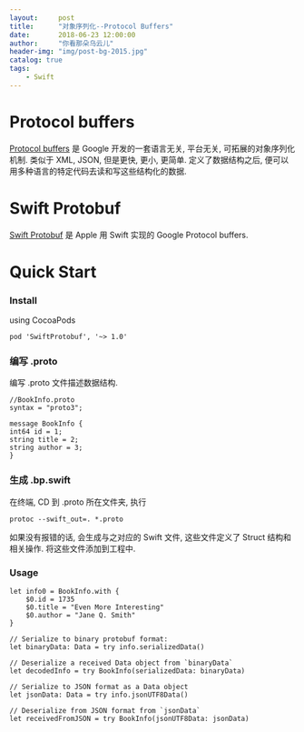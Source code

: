 ```yaml
---
layout:     post
title:      "对象序列化--Protocol Buffers"
date:       2018-06-23 12:00:00
author:     "你看那朵乌云儿"
header-img: "img/post-bg-2015.jpg"
catalog: true
tags:
    - Swift
---
```


# Protocol buffers 

[Protocol buffers](https://developers.google.com/protocol-buffers/) 是 Google 开发的一套语言无关, 平台无关, 可拓展的对象序列化机制. 类似于 XML, JSON, 但是更快, 更小, 更简单. 定义了数据结构之后, 便可以用多种语言的特定代码去读和写这些结构化的数据.

# Swift Protobuf

[Swift Protobuf](https://github.com/apple/swift-protobuf) 是 Apple 用 Swift 实现的 Google Protocol buffers.  

# Quick Start

### Install

using CocoaPods

	pod 'SwiftProtobuf', '~> 1.0'
	

### 编写 .proto

编写 .proto 文件描述数据结构.  

	//BookInfo.proto
	syntax = "proto3";

	message BookInfo {
	int64 id = 1;
	string title = 2;
	string author = 3;
	}

### 生成 .bp.swift

在终端, CD 到 .proto 所在文件夹, 执行

	protoc --swift_out=. *.proto
	
如果没有报错的话, 会生成与之对应的 Swift 文件, 这些文件定义了 Struct 结构和相关操作. 将这些文件添加到工程中.

### Usage

	let info0 = BookInfo.with {
		$0.id = 1735
		$0.title = "Even More Interesting"
		$0.author = "Jane Q. Smith"
	}

	// Serialize to binary protobuf format:
	let binaryData: Data = try info.serializedData()

	// Deserialize a received Data object from `binaryData`
	let decodedInfo = try BookInfo(serializedData: binaryData)

	// Serialize to JSON format as a Data object
	let jsonData: Data = try info.jsonUTF8Data()

	// Deserialize from JSON format from `jsonData`
	let receivedFromJSON = try BookInfo(jsonUTF8Data: jsonData)